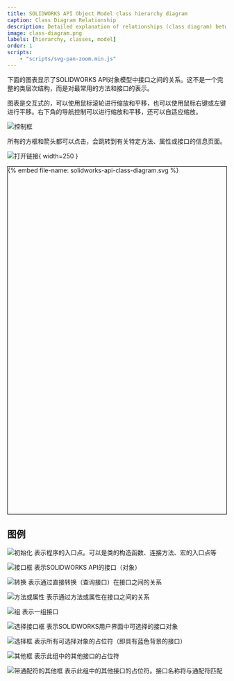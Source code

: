```yaml
---
title: SOLIDWORKS API Object Model class hierarchy diagram
caption: Class Diagram Relationship
description: Detailed explanation of relationships (class diagram) between classes and interfaces in the SOLIDWORKS API Objects Model
image: class-diagram.png
labels: [hierarchy, classes, model]
order: 1
scripts:
    - "scripts/svg-pan-zoom.min.js"
---
```

下面的图表显示了SOLIDWORKS API对象模型中接口之间的关系。这不是一个完整的类层次结构，而是对最常用的方法和接口的表示。

图表是交互式的，可以使用鼠标滚轮进行缩放和平移，也可以使用鼠标右键或左键进行平移。右下角的导航控制可以进行缩放和平移，还可以自适应缩放。

![控制框](control-box.png)

所有的方框和箭头都可以点击，会跳转到有关特定方法、属性或接口的信息页面。

![打开链接](open-link.png){ width=250 }

<div id="container" style="width: 100%; height: 800px; border:1px solid black; ">
    {% embed file-name: solidworks-api-class-diagram.svg %}
</div>

<script>
var panZoom = svgPanZoom(document.getElementById('solidworks-api-class-diagram'), {
        zoomEnabled: true,
        controlIconsEnabled: true,
        fit: true,
        center: true,
    });
window.addEventListener("resize", function(){
        panZoom.resize();
    });
</script>

## 图例

<img src="legend/init-box.svg" alt="初始化"> 表示程序的入口点。可以是类的构造函数、连接方法、宏的入口点等

<img src="legend/interface-box.svg" alt="接口框"> 表示SOLIDWORKS API的接口（对象）

<img src="legend/cast.svg" alt="转换"> 表示通过直接转换（查询接口）在接口之间的关系

<img src="legend/method-property.svg" alt="方法或属性"> 表示通过方法或属性在接口之间的关系

<img src="legend/group.svg" alt="组"> 表示一组接口

<img src="legend/selection-interface-box.svg" alt="选择接口框"> 表示SOLIDWORKS用户界面中可选择的接口对象

<img src="legend/selection-box.svg" alt="选择框"> 表示所有可选择对象的占位符（即具有蓝色背景的接口）

<img src="legend/etc-box.svg" alt="其他框"> 表示此组中的其他接口的占位符

<img src="legend/etc-box-wildcard.svg" alt="带通配符的其他框"> 表示此组中的其他接口的占位符。接口名称将与通配符匹配